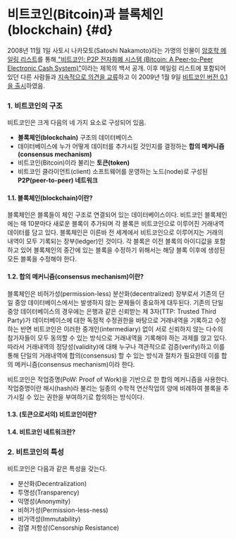 # 비트코인\(Bitcoin\)과 블록체인\(blockchain\) {#d}

2008년 11월 1일 사토시 나카모토\(Satoshi Nakamoto\)라는 가명의 인물이 [암호학 메일링 리스트](http://satoshi.nakamotoinstitute.org/emails/cryptography/1/#selection-14.11-51.41)를 통해[ "비트코인: P2P 전자화폐 시스템 \(Bitcoin: A Peer-to-Peer Electronic Cash System\)"](http://www.bitcoin.org/bitcoin.pdf)이라는 제목의 백서 공개. 이후 메일링 리스트에 포함되어 있던 다른 사람들과 [지속적으로 의견을 교류](http://satoshi.nakamotoinstitute.org/emails/cryptography/)하고 이 2009년 1월 9일 [비트코인 버전 0.1을 출시](http://satoshi.nakamotoinstitute.org/emails/cryptography/16/#selection-19.39-23.43)하였음.

### 1. 비트코인의 구조

비트코인은 크게 다음의 네 가지 요소로 구성되어 있음.

* **블록체인\(blockchain\)** 구조의 데이터베이스
* 데이터베이스에 누가 어떻게 데이터를 추가시킬 것인지를 결정하는 **합의 메커니즘\(consensus mechanism\)**
* 비트코인\(Bitcoin\)이라 불리는 **토큰\(token\)**
* 비트코인 클라이언트\(client\) 소프트웨어를 운영하는 노드\(node\)로 구성된 **P2P\(peer-to-peer\) 네트워크**

#### 1.1. 블록체인\(blockchain\)이란?

블록체인은 블록들이 체인 구조로 연결되어 있는 데이터베이스이다. 비트코인 블록체인에는 매 10분마다 새로운 블록이 추가되며 각 블록은 비트코인으로 이루어진 거래내역 데이터를 담고 있다. 블록체인은 이른바 전 세계에서 비트코인으로 이루어지는 거래의 내역이 모두 기록되는 장부\(ledger\)인 것이다. 각 블록은 이전 블록의 아이디값을 포함하고 있어 블록체인의 중간에 있는 블록을 수정하기 위해서는 해당 블록 이후에 생성된 모든 블록을 수정해야 한다.

#### 1.2. 합의 메커니즘\(consensus mechanism\)이란?

블록체인은 비허가성\(permission-less\) 분산화\(decentralized\) 장부로서 기존의 단일 중앙 데이터베이스에서는 발생하지 않는 문제들이 중요하게 대두된다. 기존의 단일 중앙 데이터베이스의 경우에는 은행과 같은 신뢰받는 제 3자\(TTP: Trusted Third Party\)가 데이터베이스에 대한 독점적 수정권한을 바탕으로 거래내역을 기록하고 수정하는 반면 비트코인은 이러한 중개인\(intermediary\) 없이 서로 신뢰하지 않는 다수의 참가자들이 모두 동의할 수 있는 방식으로 거래내역을 기록해야 하는 과제를 앉고 있다. 따라서 거래내역의 정당성\(validity\)에 대해 누구나 객관적으로 검증\(verify\)하고 이를 통해 단일의 거래내역에 합의\(consensus\) 할 수 있는 방식과 절차가 필요한데 이를 합의 메커니즘\(consensus mechanism\)이라 한다.

비트코인은 작업증명\(PoW: Proof of Work\)을 기반으로 한 합의 메커니즘을 사용한다. 작업증명이란 해시\(hash\)라 불리는 일종의 수학적 연산작업의 양에 비례하여 블록을 추가시킬 수 있는 권한을 부여하기로 합의하는 방식이다.  

#### 1.3. \(토큰으로서의\) 비트코인이란?

#### 1.4. 비트코인 네트워크란?

### 2. 비트코인의 특성

비트코인은 다음과 같은 특성을 갖는다.

* 분산화\(Decentralization\)
* 투명성\(Transparency\)
* 익명성\(Anonymity\)
* 비허가성\(Permission-less-ness\)
* 비가역성\(Immutability\)
* 검열 저항성\(Censorship Resistance\)



